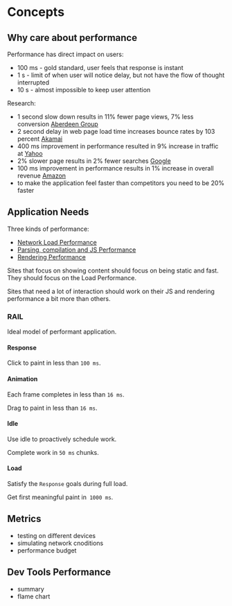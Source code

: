 # Concepts

## Why care about performance

Performance has direct impact on users:
- 100 ms - gold standard, user feels that response is instant
- 1 s - limit of when user will notice delay, but not have the flow of thought interrupted
- 10 s - almost impossible to keep user attention

Research: 
- 1 second slow down results in 11% fewer page views, 7% less conversion [Aberdeen Group](missing-link)
- 2 second delay in web page load time increases bounce rates by 103 percent [Akamai](missing-link)
- 400 ms improvement in performance resulted in 9% increase in traffic at [Yahoo](missing-link)
- 2% slower page results in 2% fewer searches [Google](missing-link)
- 100 ms improvement in performance results in 1% increase in overall revenue [Amazon](missing-link)
- to make the application feel faster than competitors you need to be 20% faster

## Application Needs

Three kinds of performance:

- [Network Load Performance](./load.md)
- [Parsing, compilation and JS Performance](./js.md)
- [Rendering Performance](./render.md)

Sites that focus on showing content should focus on being static and fast. They should focus on the Load Performance.

Sites that need a lot of interaction should work on their JS and rendering performance a bit more than others.


### RAIL

Ideal model of performant application.

#### Response

Click to paint in less than `100 ms`.

#### Animation

Each frame completes in less than `16 ms`. 

Drag to paint in less than `16 ms`.

#### Idle

Use idle to proactively schedule work.

Complete work in  `50 ms` chunks.

#### Load

Satisfy the `Response` goals during full load.

Get first meaningful paint in` 1000 ms`.

## Metrics

- testing on different devices
- simulating network cnoditions
- performance budget

## Dev Tools Performance

- summary
- flame chart

